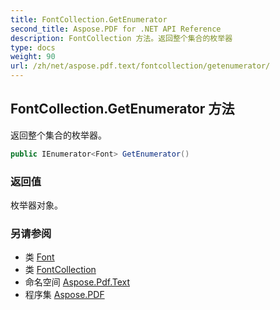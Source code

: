 ```yaml
---
title: FontCollection.GetEnumerator
second_title: Aspose.PDF for .NET API Reference
description: FontCollection 方法。返回整个集合的枚举器
type: docs
weight: 90
url: /zh/net/aspose.pdf.text/fontcollection/getenumerator/
---
```

## FontCollection.GetEnumerator 方法

返回整个集合的枚举器。

```csharp
public IEnumerator<Font> GetEnumerator()
```

### 返回值

枚举器对象。

### 另请参阅

* 类 [Font](../../font/)
* 类 [FontCollection](../)
* 命名空间 [Aspose.Pdf.Text](../../../aspose.pdf.text/)
* 程序集 [Aspose.PDF](../../../)